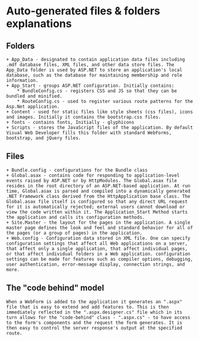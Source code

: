 ﻿# Auto-generated files & folders explanations

## Folders
	+ App_Data - designated to contain application data files including .mdf database files, XML files, and other data store files. The App_Data folder is used by ASP.NET to store an application's local database, such as the database for maintaining membership and role information.
	+ App_Start - groups ASP.NET configuration. Initially contains:
		* BundleConfig.cs - registers CSS and JS so that they can be bundled and minified.
		* RouteConfig.cs - used to register various route patterns for the Asp.Net application.
	+ Content - used for static files like style sheets (css files), icons and images. Initially it contains the bootstrap.css files.
	+ fonts - contains fonts, Initially - glyphicons
	+ Scripts - stores the JavaScript files of the application. By default Visual Web Developer fills this folder with standard WebForms, bootstrap, and jQuery files.

## Files
	+ Bundle.config - configurations for the Bundle class
	+ Global.asax - contains code for responding to application-level events raised by ASP.NET or by HttpModules. The Global.asax file resides in the root directory of an ASP.NET-based application. At run time, Global.asax is parsed and compiled into a dynamically generated .NET Framework class derived from the HttpApplication base class. The Global.asax file itself is configured so that any direct URL request for it is automatically rejected; external users cannot download or view the code written within it. The Application_Start Method starts the application and calls its configuration methods.
	+ Site.Master - the layout for the pages in the application. A single master page defines the look and feel and standard behavior for all of the pages (or a group of pages) in the application.
	+ Web.config - Configuration data stored in XML file. One can specify configuration settings that affect all Web applications on a server, that affect only a single application, that affect individual pages, or that affect individual folders in a Web application. configuration settings can be made for features such as compiler options, debugging, user authentication, error-message display, connection strings, and more.

## The "code behind" model
	When a WebForm is added to the application it generates an ".aspx" file that is easy to extend and add features to. This is then immediately reflected in the ".aspx.designer.cs" file which in its turn allows for the "code-behind" class - ".aspx.cs" - to have access to the form's components and the request the form generates. It is then easy to control the server response's output at the specified route.
